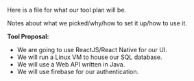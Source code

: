 Here is a file for what our tool plan will be.

Notes about what we picked/why/how to set it up/how to use it.



**Tool Proposal:**
* We are going to use ReactJS/React Native for our UI.
* We will run a Linux VM to house our SQL database.
* We will use a Web API written in Java.
* We will use firebase for our authentication.

